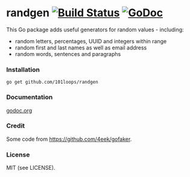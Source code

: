 randgen [![Build Status](https://secure.travis-ci.org/101loops/randgen.png)](https://travis-ci.org/101loops/randgen) [![GoDoc](https://camo.githubusercontent.com/6bae67c5189d085c05271a127da5a4bbb1e8eb2c/68747470733a2f2f676f646f632e6f72672f6769746875622e636f6d2f736d61727479737472656574732f676f636f6e7665793f7374617475732e706e67)](http://godoc.org/github.com/101loops/randgen)
=========

This Go package adds useful generators for random values - including:
- random letters, percentages, UUID and integers within range
- random first and last names as well as email address
- random words, sentences and paragraphs

### Installation
`go get github.com/101loops/randgen`

### Documentation
[godoc.org](http://godoc.org/github.com/101loops/randgen)

### Credit
Some code from https://github.com/4eek/gofaker.

### License
MIT (see LICENSE).
